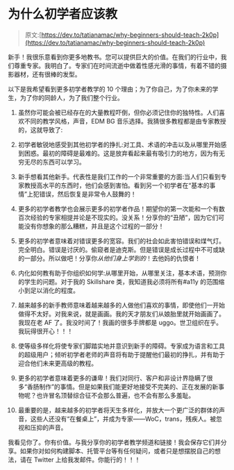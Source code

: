 # 为什么初学者应该教

> 原文:[https://dev.to/tatianamac/why-beginners-should-teach-2k0p](https://dev.to/tatianamac/why-beginners-should-teach-2k0p)

新手！我很乐意看到你更多地教书。您可以提供巨大的价值。在我们的行业中，我们尊重专家。我明白了。专家们在时间流逝中做着性感光滑的事情，有着不错的摄影器材，还有很棒的发型。

以下是我希望看到更多初学者教学的 10 个理由；为了你自己，为了你未来的学生，为了你的同龄人，为了我们整个行业。

1.  虽然你可能会被已经存在的大量教程吓倒，但你必须记住你的独特性。人们喜欢不同的教学风格，声音，EDM BG 音乐选择。我猜很多教程都是由专家教授的，这就导致了:

2.  初学者敏锐地感受到其他初学者的挣扎:对工具、术语的冲击以及从哪里开始感到困惑。最初的障碍是最难的。这是放弃看起来最有吸引力的地方，因为有无穷无尽的东西可以学习。

3.  新手想看其他新手。代表性是我们工作的一个非常重要的方面:当人们只看到专家教授高水平的东西时，他们会感到害怕。看到另一个初学者在“基本的事情”上犯错误，然后恢复是非常令人鼓舞的！

4.  更多的初学者教学也会展示更多的初学者作品！期望你的第一次能和一个有数百次经验的专家相提并论是不现实的。没关系！分享你的“丑陋”，因为它们可能没有你想象的那么糟糕，并且是这个过程的一部分！

5.  更多的初学者意味着对错误更多的宽容。我们的社会如此害怕错误和煤气灯。完全明白。错误是讨厌的。偷窥者是迪克斯。但是错误是成长过程中不可或缺的一部分。所以做吧！分享你*从他们身上学到的*！去他妈的仇恨者！

6.  内化如何教有助于你组织如何学:从哪里开始，从哪里关注，基本术语，预测你的学生的问题。对于我的 Skillshare 类，我知道我必须将所有#a11y 的范围缩小到足以消化的程度。

7.  越来越多的新手教师意味着越来越多的人做他们喜欢的事情，即使他们一开始做得不太好。对我来说，就是画画。我的天才朋友们从娘胎里就开始画画了。我现在老 AF 了。我没时间了！我画的很多手牌都是 uggo。世卫组织在乎。我玩得很开心！！！

8.  使等级多样化将使专家们脚踏实地并意识到新手的障碍。专家成为语言和工具的超级用户；倾听初学者老师的声音将有助于提醒他们最初的挣扎，并有助于迎合他们未来更高级的教程。

9.  更多的初学者意味着更多的谦卑！我们对同行、客户和非设计界隐瞒了很多“香肠制作”的事情。但是如果我们能更好地接受不完美的、正在发展的新事物呢？也许冒名顶替综合征不会那么普遍，也不会有那么多羞耻。

10.  最重要的是，越来越多的初学者将天生多样化，并放大一个更广泛的群体的声音，这些人还没有“在餐桌上”，并成为专家——WoC，trans，残疾人。被忽视和压抑的声音。

我看见你了。你有价值。与我分享你的初学者教学频道和链接！我会保存它们并分享。如果你对如何构建脚本、托管平台等有任何疑问，或者只是想摆脱自己的想法，请在 Twitter 上给我发邮件。你能行的！！！